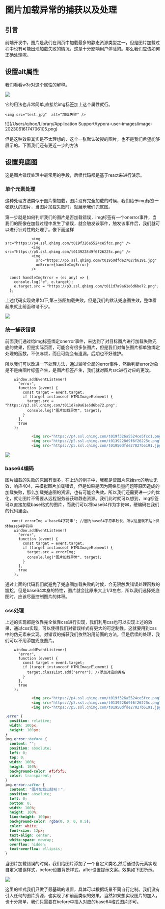 

# 图片加载异常的捕获以及处理

## 引言

​        前端开发中，图片是我们在网页中加载最多的静态资源类型之一，但是图片加载过程中也有可能出现加载失败的情况，这是十分影响用户体验的。那么我们应该如何正确处理呢。

## 设置alt属性

  我们看看w3c对这个属性的解释。

![](https://p1.ssl.qhimg.com/t01ed5abdbeb2549541.png)

它的用法也非常简单,直接给img标签加上这个属性就行。

```
<img src="test.jpg"  alt="加载失败" />
```

![](/Users/qihoo/Library/Application Support/typora-user-images/image-20230616174706105.png)        

但是这种效果其实是不太理想的，这个一张默认破裂的图片，也不是我们希望能够展示的。下面我们还有更近一步的方法

## 设置兜底图

​      这是图片错误处理中最常用的手段，后续代码都是基于react来进行演示。

###     单个元素处理  

​      这种处理方法类似于图片懒加载，图片没有完全加载的时候，我们给予img标签一张默认的图片，当图片加载失败时，就展示我们兜底图。

​        第一步就是如何判断我们的图片是否加载错误，img标签有一个onerror事件，当我们的图像在加载过程中发生了错误，就会触发该事件，触发该事件后，我们就可以进行针对性的处理了。像下面这样

```react
            <img src="https://p4.ssl.qhimg.com/t019f326a5524ce5fcc.png" />
            <img src="https://p5.ssl.qhimg.com/t0139228d9f6f26225c.png" />
            <img
              src="https://p5.ssl.qhimg.com/t01950dfde27027b6191.jpg"
              onError={handleImgError}
            />
```

```react
  const handleImgError = (e: any) => {
    console.log("e", e.target);
    e.target.src = "https://p3.ssl.qhimg.com/t011d7a9a61e6d6be72.png";
  };
```

上述代码实现效果如下,第三张图加载失败，但是我们的默认兜底图生效，整体看起来就比前面和谐不少。

![](https://p4.ssl.qhimg.com/t019c0cb9ac3f091297.png)

### 统一捕获错误

前面我们通过给img标签绑定onerror事件，来达到了对目标图片进行加载失败兜底的效果，但是实际页面，可能会有很多张图片，但是我们对每张图片都单独绑定处理的函数，不仅麻烦，而且可能会有遗漏，后期也不好维护。

所以我们可以改进一下处理方法，通过监听全局的error事件，然后判断error对象是不是由图片标签产生，是图片标签产生，我们就对图片src进行对应的更改。

```react
    window.addEventListener(
      "error",
      function (event) {
        const target = event.target;
        if (target instanceof HTMLImageElement) {
          target.src = "https://p3.ssl.qhimg.com/t011d7a9a61e6d6be72.png";
          console.log("图片加载异常", target);
        }
      },
      true
    );
```

```html
            <img src="https://p4.ssl.qhimg.com/t019f326a5524ce5fcc1.png" />
            <img src="https://p5.ssl.qhimg.com/t0139228d9f6f26225c.png" />
            <img src="https://p5.ssl.qhimg.com/t01950dfde27027b6191.jpg" />
```

![](https://p5.ssl.qhimg.com/t016f93addd6bc9f3d3.png)

### base64编码

图片加载的失败的原因有很多，在上边的例子中，我都是使图片原始src的地址无效，响应404，来模拟图片加载错误，但是如果是因为网络质量问题等原因造成的加载失败，那么加载兜底图的资源，也有可能会失效。所以我们还需要进一步的优化，就让图片不需要从远程服务器获取静态资源。我们此时就可以想到，img标签可以直接加载base格式的图片，而我们可以将base64作为字符串，硬编码在我们的代码里面。

```
   const errorImg ='base64字符串'; //因为base64字符串较长，所以这里就不贴上具体base64字符串
    window.addEventListener(
      "error",
      function (event) {
        const target = event.target;
        if (target instanceof HTMLImageElement) {
          target.src = errorImg;
          console.log("图片加载异常", target);
        }
      },
      true
    );
```

通过上面的代码我们就避免了兜底图加载失败的时候，会无限触发错误处理函数的尴尬，但是base64本身的特性，图片就会比原来大上1/3左右，所以我们选择兜底图时，应该尽量控制图片的体积。

###  css处理     

​        上述的实现都是依靠完全依靠css进行实现，我们利用css也可以实现上述的效果，通过css实现，可以使得我们对错误样式有更大的可定制性。这就要用到css中的伪元素来实现。对错误的捕获我们依然沿用前面的方法，但是后续的处理，我们可以不用添加兜底图片。

```react
    window.addEventListener(
      "error",
      function (event) {
        const target = event.target;
        if (target instanceof HTMLImageElement) {
          target.classList.add("error"); //添加对应的类名
        }
      },
      true
    );
```

```html
            <img src="https://p4.ssl.qhimg.com/t019f326a5524ce5fcc.png" />
            <img src="https://p5.ssl.qhimg.com/t0139228d9f6f26225c.png" />
            <img src="https://p5.ssl.qhimg.com/t01950dfde27027b6191.jpg" />
```

```css
.error {
  position: relative;
  width: 100px;
  height: 100px;
}
img.error::before {
  content: "";
  position: absolute;
  left: 0;
  top: 0;
  width: 100%;
  height: 100%;
  background-color: #f5f5f5;
  color: transparent;
}
img.error::after {
  content: "图片加载出错啦！";
  position: absolute;
  left: 0;
  bottom: 0;
  width: 100%;
  height: 100%;
  line-height: 100px;
  background-color: rgba(0, 0, 0, 0.5);
  color: white;
  font-size: 12px;
  text-align: center;
  white-space: nowrap;
  overflow: hidden;
  text-overflow: ellipsis;
}
```

当图片加载错误的时候，我们给图片添加了一个自定义类名,然后通过伪元素实现自定义错误样式，before设置背景样式，after设置提示文案。效果如下图所示。

![](https://p3.ssl.qhimg.com/t017ca8c679ef8beb46.png)

这里的样式我们只做了最基础的设置，具体可以根据场景不同自行定制。我们没有引入任何的图片资源，也实现了和前面类似的效果，当然如果想实现图片的加入，也十分简单，我们只需要在before中插入对应的base64格式图片即可。